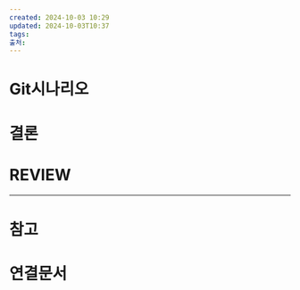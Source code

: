 ```yaml
---
created: 2024-10-03 10:29
updated: 2024-10-03T10:37
tags: 
출처: 
---
```

# Git시나리오




# 결론

# REVIEW


---
# 참고

# 연결문서